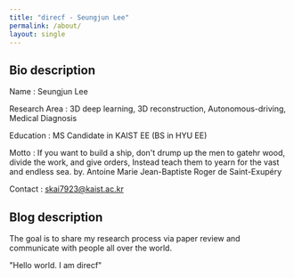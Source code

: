 ```yaml
---
title: "direcf - Seungjun Lee"
permalink: /about/
layout: single
---
```

## Bio description
Name : Seungjun Lee

Research Area : 3D deep learning, 3D reconstruction, Autonomous-driving, Medical Diagnosis

Education : MS Candidate in KAIST EE (BS in HYU EE)

Motto : If you want to build a ship, don't drump up
        the men to gatehr wood, divide the work,
        and give orders, Instead teach them to
        yearn for the vast and endless sea.
        by. Antoine Marie Jean-Baptiste Roger de Saint-Exupéry

Contact : skai7923@kaist.ac.kr

## Blog description
The goal is to share my research process via paper review
and communicate with people all over the world.

"Hello world. I am direcf"